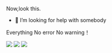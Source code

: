 Now,look this.

- 🤔 I’m looking for help with somebody


Everything No error No warning！

[](https://stats.justsong.cn/api/csdn?id=cuteboss_109&theme=dark)
![](https://stats.justsong.cn/api/bilibili/?id=109所长&theme=dark)
![](https://github-readme-stats.vercel.app/api?username=regular109&show_icons=true&theme=dark&count_private=true)
![](https://github-readme-stats.vercel.app/api/top-langs/?username=regular109&theme=dark&layout=compact)
<!--
**regular109/regular109** is a ✨ _special_ ✨ repository because its `README.md` (this file) appears on your GitHub profile.

Here are some ideas to get you started:

- 🔭 I’m currently working on ...
- 🌱 I’m currently learning ...
- 👯 I’m looking to collaborate on ...
- 🤔 I’m looking for help with ...
- 💬 Ask me about ...
- 📫 How to reach me: ...
- 😄 Pronouns: ...
- ⚡ Fun fact: ...
-->

